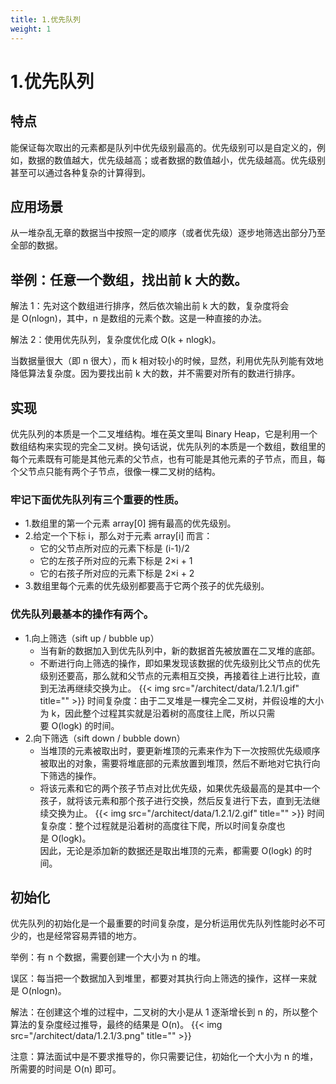 ```yaml
---
title: 1.优先队列
weight: 1
---
```

# 1.优先队列
## 特点
能保证每次取出的元素都是队列中优先级别最高的。优先级别可以是自定义的，例如，数据的数值越大，优先级越高；或者数据的数值越小，优先级越高。优先级别甚至可以通过各种复杂的计算得到。

## 应用场景
从一堆杂乱无章的数据当中按照一定的顺序（或者优先级）逐步地筛选出部分乃至全部的数据。

## 举例：任意一个数组，找出前 k 大的数。
解法 1：先对这个数组进行排序，然后依次输出前 k 大的数，复杂度将会是 O(nlogn)，其中，n 是数组的元素个数。这是一种直接的办法。

解法 2：使用优先队列，复杂度优化成 O(k + nlogk)。

当数据量很大（即 n 很大），而 k 相对较小的时候，显然，利用优先队列能有效地降低算法复杂度。因为要找出前 k 大的数，并不需要对所有的数进行排序。

## 实现
优先队列的本质是一个二叉堆结构。堆在英文里叫 Binary Heap，它是利用一个数组结构来实现的完全二叉树。换句话说，优先队列的本质是一个数组，数组里的每个元素既有可能是其他元素的父节点，也有可能是其他元素的子节点，而且，每个父节点只能有两个子节点，很像一棵二叉树的结构。

### 牢记下面优先队列有三个重要的性质。
* 1.数组里的第一个元素 array[0] 拥有最高的优先级别。  
* 2.给定一个下标 i，那么对于元素 array[i] 而言：  
    * 它的父节点所对应的元素下标是 (i-1)/2
    * 它的左孩子所对应的元素下标是 2×i + 1
    * 它的右孩子所对应的元素下标是 2×i + 2
* 3.数组里每个元素的优先级别都要高于它两个孩子的优先级别。

### 优先队列最基本的操作有两个。
* 1.向上筛选（sift up / bubble up）
    * 当有新的数据加入到优先队列中，新的数据首先被放置在二叉堆的底部。
    * 不断进行向上筛选的操作，即如果发现该数据的优先级别比父节点的优先级别还要高，那么就和父节点的元素相互交换，再接着往上进行比较，直到无法再继续交换为止。
      {{< img src="/architect/data/1.2.1/1.gif" title="" >}}
    时间复杂度：由于二叉堆是一棵完全二叉树，并假设堆的大小为 k，因此整个过程其实就是沿着树的高度往上爬，所以只需要 O(logk) 的时间。
* 2.向下筛选（sift down / bubble down）
    * 当堆顶的元素被取出时，要更新堆顶的元素来作为下一次按照优先级顺序被取出的对象，需要将堆底部的元素放置到堆顶，然后不断地对它执行向下筛选的操作。
    * 将该元素和它的两个孩子节点对比优先级，如果优先级最高的是其中一个孩子，就将该元素和那个孩子进行交换，然后反复进行下去，直到无法继续交换为止。
      {{< img src="/architect/data/1.2.1/2.gif" title="" >}}
    时间复杂度：整个过程就是沿着树的高度往下爬，所以时间复杂度也是 O(logk)。  
    因此，无论是添加新的数据还是取出堆顶的元素，都需要 O(logk) 的时间。  
    
## 初始化
优先队列的初始化是一个最重要的时间复杂度，是分析运用优先队列性能时必不可少的，也是经常容易弄错的地方。

举例：有 n 个数据，需要创建一个大小为 n 的堆。

误区：每当把一个数据加入到堆里，都要对其执行向上筛选的操作，这样一来就是 O(nlogn)。

解法：在创建这个堆的过程中，二叉树的大小是从 1 逐渐增长到 n 的，所以整个算法的复杂度经过推导，最终的结果是 O(n)。
      {{< img src="/architect/data/1.2.1/3.png" title="" >}}

注意：算法面试中是不要求推导的，你只需要记住，初始化一个大小为 n 的堆，所需要的时间是 O(n) 即可。
